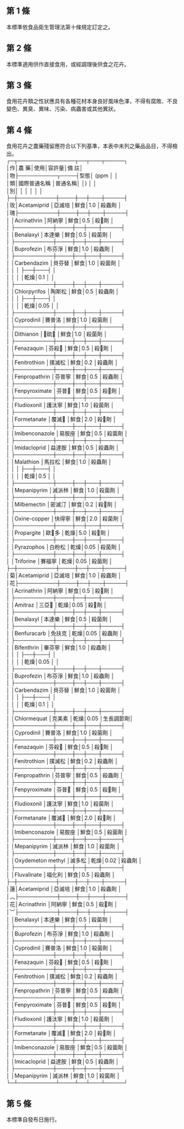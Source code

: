 第 1 條
-------
本標準依食品衛生管理法第十條規定訂定之。

第 2 條
-------
本標準適用供作直接食用，或經調理後供食之花卉。

第 3 條
-------
食用花卉類之性狀應具有各種花材本身良好風味色澤，不得有腐敗、不良  
變色、異臭、異味、污染、病蟲害或其他異狀。

第 4 條
-------
食用花卉之農藥殘留應符合以下列基準，本表中未列之藥品品目，不得檢  
出。  
┌─┬───────────────┬──┬───┬─────┐  
│作│農                          藥│使用│容許量│備      註│  
│物├──────────┬────┤型態│ (ppm │          │  
│類│國際普通名稱        │普通名稱│    │)     │          │  
│別│                    │        │    │      │          │  
├─┼──────────┼────┼──┼───┼─────┤  
│玫│Acetamiprid         │亞滅培  │鮮食│1.0   │殺蟲劑    │  
│瑰├──────────┼────┼──┼───┼─────┤  
│  │Acrinathrin         │阿納寧  │鮮食│0.5   │殺劑    │  
│  ├──────────┼────┼──┼───┼─────┤  
│  │Benalaxyl           │本達樂  │鮮食│0.5   │殺菌劑    │  
│  ├──────────┼────┼──┼───┼─────┤  
│  │Buprofezin          │布芬淨  │鮮食│1.0   │殺蟲劑    │  
│  ├──────────┼────┼──┼───┼─────┤  
│  │Carbendazim         │貝芬替  │鮮食│1.0   │殺菌劑    │  
│  │                    │        ├──┼───┤          │  
│  │                    │        │乾燥│0.1   │          │  
│  ├──────────┼────┼──┼───┼─────┤  
│  │Chlorpyrifos        │陶斯松  │鮮食│0.5   │殺蟲劑    │  
│  │                    │        ├──┼───┤          │  
│  │                    │        │乾燥│0.05  │          │  
│  ├──────────┼────┼──┼───┼─────┤  
│  │Cyprodinil          │賽普洛  │鮮食│1.0   │殺菌劑    │  
│  ├──────────┼────┼──┼───┼─────┤  
│  │Dithianon           │硫  │鮮食│1.0   │殺菌劑    │  
│  ├──────────┼────┼──┼───┼─────┤  
│  │Fenazaquin          │芬殺  │鮮食│0.5   │殺劑    │  
│  ├──────────┼────┼──┼───┼─────┤  
│  │Fenitrothion        │撲滅松  │鮮食│0.2   │殺蟲劑    │  
│  ├──────────┼────┼──┼───┼─────┤  
│  │Fenpropathrin       │芬普寧  │鮮食│0.5   │殺蟲劑    │  
│  ├──────────┼────┼──┼───┼─────┤  
│  │Fenpyroximate       │芬普  │鮮食│0.5   │殺劑    │  
│  ├──────────┼────┼──┼───┼─────┤  
│  │Fludioxonil         │護汰寧  │鮮食│1.0   │殺菌劑    │  
│  ├──────────┼────┼──┼───┼─────┤  
│  │Formetanate         │覆滅  │鮮食│2.0   │殺劑    │  
│  ├──────────┼────┼──┼───┼─────┤  
│  │Imibenconazole      │易胺座  │鮮食│0.5   │殺菌劑    │  
│  ├──────────┼────┼──┼───┼─────┤  
│  │Imidacloprid        │益達胺  │鮮食│0.5   │殺蟲劑    │  
│  ├──────────┼────┼──┼───┼─────┤  
│  │Malathion           │馬拉松  │鮮食│1.0   │殺蟲劑    │  
│  │                    │        ├──┼───┤          │  
│  │                    │        │乾燥│0.5   │          │  
│  ├──────────┼────┼──┼───┼─────┤  
│  │Mepanipyrim         │滅派林  │鮮食│1.0   │殺菌劑    │  
│  ├──────────┼────┼──┼───┼─────┤  
│  │Milbemectin         │密滅汀  │鮮食│0.2   │殺劑    │  
│  ├──────────┼────┼──┼───┼─────┤  
│  │Oxine-copper        │快得寧  │鮮食│2.0   │殺菌劑    │  
│  ├──────────┼────┼──┼───┼─────┤  
│  │Propargite          │歐多  │乾燥│5.0   │殺劑    │  
│  ├──────────┼────┼──┼───┼─────┤  
│  │Pyrazophos          │白粉松  │乾燥│0.05  │殺菌劑    │  
│  ├──────────┼────┼──┼───┼─────┤  
│  │Triforine           │賽福寧  │乾燥│0.05  │殺菌劑    │  
├─┼──────────┼────┼──┼───┼─────┤  
│菊│Acetamiprid         │亞滅培  │鮮食│1.0   │殺蟲劑    │  
│花├──────────┼────┼──┼───┼─────┤  
│  │Acrinathrin         │阿納寧  │鮮食│0.5   │殺劑    │  
│  ├──────────┼────┼──┼───┼─────┤  
│  │Amitraz             │三亞  │乾燥│0.05  │殺劑    │  
│  ├──────────┼────┼──┼───┼─────┤  
│  │Benalaxyl           │本達樂  │鮮食│0.5   │殺菌劑    │  
│  ├──────────┼────┼──┼───┼─────┤  
│  │Benfuracarb         │免扶克  │乾燥│0.05  │殺蟲劑    │  
│  ├──────────┼────┼──┼───┼─────┤  
│  │Bifenthrin          │畢芬寧  │鮮食│1.0   │殺蟲劑    │  
│  │                    │        ├──┼───┤          │  
│  │                    │        │乾燥│0.05  │          │  
│  ├──────────┼────┼──┼───┼─────┤  
│  │Buprofezin          │布芬淨  │鮮食│1.0   │殺蟲劑    │  
│  ├──────────┼────┼──┼───┼─────┤  
│  │Carbendazim         │貝芬替  │鮮食│1.0   │殺菌劑    │  
│  │                    │        ├──┼───┤          │  
│  │                    │        │乾燥│0.1   │          │  
│  ├──────────┼────┼──┼───┼─────┤  
│  │Chlormequat         │克美素  │乾燥│0.05  │生長調節劑│  
│  ├──────────┼────┼──┼───┼─────┤  
│  │Cyprodinil          │賽普洛  │鮮食│1.0   │殺菌劑    │  
│  ├──────────┼────┼──┼───┼─────┤  
│  │Fenazaquin          │芬殺  │鮮食│0.5   │殺劑    │  
│  ├──────────┼────┼──┼───┼─────┤  
│  │Fenitrothion        │撲滅松  │鮮食│0.2   │殺蟲劑    │  
│  ├──────────┼────┼──┼───┼─────┤  
│  │Fenpropathrin       │芬普寧  │鮮食│0.5   │殺蟲劑    │  
│  ├──────────┼────┼──┼───┼─────┤  
│  │Fenpyroximate       │芬普  │鮮食│0.5   │殺劑    │  
│  ├──────────┼────┼──┼───┼─────┤  
│  │Fludioxonil         │護汰寧  │鮮食│1.0   │殺菌劑    │  
│  ├──────────┼────┼──┼───┼─────┤  
│  │Formetanate         │覆滅  │鮮食│2.0   │殺劑    │  
│  ├──────────┼────┼──┼───┼─────┤  
│  │Imibenconazole      │易胺座  │鮮食│0.5   │殺菌劑    │  
│  ├──────────┼────┼──┼───┼─────┤  
│  │Mepanipyrim         │滅派林  │鮮食│1.0   │殺菌劑    │  
│  ├──────────┼────┼──┼───┼─────┤  
│  │Oxydemeton methyl   │滅多松  │乾燥│0.02  │殺蟲劑    │  
│  ├──────────┼────┼──┼───┼─────┤  
│  │Fluvalinate         │福化利  │鮮食│0.5   │殺蟲劑    │  
├─┼──────────┼────┼──┼───┼─────┤  
│蓮│Acetamiprid         │亞滅培  │鮮食│1.0   │殺蟲劑    │  
│︵├──────────┼────┼──┼───┼─────┤  
│花│Acrinathrin         │阿納寧  │鮮食│0.5   │殺劑    │  
│︶├──────────┼────┼──┼───┼─────┤  
│  │Benalaxyl           │本達樂  │鮮食│0.5   │殺菌劑    │  
│  ├──────────┼────┼──┼───┼─────┤  
│  │Buprofezin          │布芬淨  │鮮食│1.0   │殺蟲劑    │  
│  ├──────────┼────┼──┼───┼─────┤  
│  │Cyprodinil          │賽普洛  │鮮食│1.0   │殺菌劑    │  
│  ├──────────┼────┼──┼───┼─────┤  
│  │Fenazaquin          │芬殺  │鮮食│0.5   │殺劑    │  
│  ├──────────┼────┼──┼───┼─────┤  
│  │Fenitrothion        │撲滅松  │鮮食│0.2   │殺蟲劑    │  
│  ├──────────┼────┼──┼───┼─────┤  
│  │Fenpropathrin       │芬普寧  │鮮食│0.5   │殺蟲劑    │  
│  ├──────────┼────┼──┼───┼─────┤  
│  │Fenpyroximate       │芬普  │鮮食│0.5   │殺劑    │  
│  ├──────────┼────┼──┼───┼─────┤  
│  │Fludioxonil         │護汰寧  │鮮食│1.0   │殺菌劑    │  
│  ├──────────┼────┼──┼───┼─────┤  
│  │Formetanate         │覆滅  │鮮食│2.0   │殺劑    │  
│  ├──────────┼────┼──┼───┼─────┤  
│  │Imibenconazole      │易胺座  │鮮食│0.5   │殺菌劑    │  
│  ├──────────┼────┼──┼───┼─────┤  
│  │Imicacloprid        │益達胺  │鮮食│0.5   │殺蟲劑    │  
│  ├──────────┼────┼──┼───┼─────┤  
│  │Mepanipyrim         │滅派林  │鮮食│1.0   │殺菌劑    │  
└─┴──────────┴────┴──┴───┴─────┘

第 5 條
-------
本標準自發布日施行。

